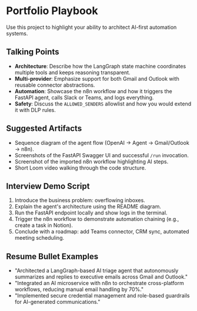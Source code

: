 # Portfolio Playbook

Use this project to highlight your ability to architect AI-first automation systems.

## Talking Points
- **Architecture**: Describe how the LangGraph state machine coordinates multiple tools and keeps reasoning transparent.
- **Multi-provider**: Emphasize support for both Gmail and Outlook with reusable connector abstractions.
- **Automation**: Showcase the n8n workflow and how it triggers the FastAPI agent, calls Slack or Teams, and logs everything.
- **Safety**: Discuss the `ALLOWED_SENDERS` allowlist and how you would extend it with DLP rules.

## Suggested Artifacts
- Sequence diagram of the agent flow (OpenAI → Agent → Gmail/Outlook → n8n).
- Screenshots of the FastAPI Swagger UI and successful `/run` invocation.
- Screenshot of the imported n8n workflow highlighting AI steps.
- Short Loom video walking through the code structure.

## Interview Demo Script
1. Introduce the business problem: overflowing inboxes.
2. Explain the agent's architecture using the README diagram.
3. Run the FastAPI endpoint locally and show logs in the terminal.
4. Trigger the n8n workflow to demonstrate automation chaining (e.g., create a task in Notion).
5. Conclude with a roadmap: add Teams connector, CRM sync, automated meeting scheduling.

## Resume Bullet Examples
- "Architected a LangGraph-based AI triage agent that autonomously summarizes and replies to executive emails across Gmail and Outlook."
- "Integrated an AI microservice with n8n to orchestrate cross-platform workflows, reducing manual email handling by 70%."
- "Implemented secure credential management and role-based guardrails for AI-generated communications."
